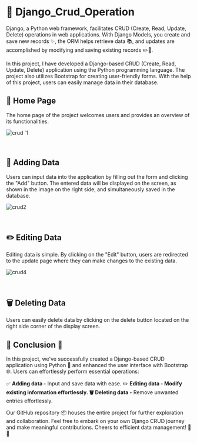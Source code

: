 #  🌟 Django_Crud_Operation
Django, a Python web framework, facilitates CRUD (Create, Read, Update, Delete) operations in web applications. With Django Models, you create and save new records ✨, the ORM helps retrieve data 📚, and updates are accomplished by modifying and saving existing records ✏️🚀.

In this project, I have developed a Django-based CRUD (Create, Read, Update, Delete) application using the Python programming language. The project also utilizes Bootstrap for creating user-friendly forms. With the help of this project, users can easily manage data in their database.

<h2> 🏡 Home Page </h2>
The home page of the project welcomes users and provides an overview of its functionalities.
<br>

![crud `1](https://github.com/PrathamSahani/Django_Crud_Operation/assets/106865923/b233f217-529e-4d35-bbad-4a67d69ea039)

<br>
 <h2> 📝 Adding Data </h2>
Users can input data into the application by filling out the form and clicking the "Add" button. The entered data will be displayed on the screen, as shown in the image on the right side, and simultaneously saved in the database.
<br>

![crud2](https://github.com/PrathamSahani/Django_Crud_Operation/assets/106865923/11944f67-e598-4087-a6ea-118519fd26ea)

<br>
<h2> ✏️ Editing Data </h2>
Editing data is simple. By clicking on the "Edit" button, users are redirected to the update page where they can make changes to the existing data.
<br>

![crud4](https://github.com/PrathamSahani/Django_Crud_Operation/assets/106865923/4aa3df59-8c35-403b-911b-6acf8fdc8c53)

<br>
<h2> 🗑️ Deleting Data </h2>
Users can easily delete data by clicking on the delete button located on the right side corner of the display screen.

<h2> 👏 Conclusion 👏 </h2>
In this project, we've successfully created a Django-based CRUD application using Python 🐍 and enhanced the user interface with Bootstrap 🌐. Users can effortlessly perform essential operations:

✅ **Adding data -** Input and save data with ease.
✏️ **Editing data **- Modify existing information effortlessly.
🗑️** Deleting data -** Remove unwanted entries effortlessly.

Our GitHub repository 📦 houses the entire project for further exploration and collaboration. Feel free to embark on your own Django CRUD journey and make meaningful contributions. Cheers to efficient data management! 🚀🌟





